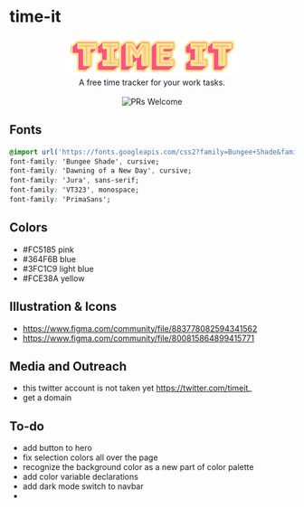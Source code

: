 # time-it
<p align="center">
  <img src="resources/images/logo.png" width="300" /> <br />
  A free time tracker for your work tasks. <br /> <br />
  <img  src="https://img.shields.io/badge/PRs-welcome-brightgreen.svg?style=flat-square"  alt="PRs Welcome">
</p>

## Fonts

```css
@import url('https://fonts.googleapis.com/css2?family=Bungee+Shade&family=Dawning+of+a+New+Day&family=Jura:wght@300;400;500;600;700&family=VT323&display=swap');
font-family: 'Bungee Shade', cursive;
font-family: 'Dawning of a New Day', cursive;
font-family: 'Jura', sans-serif;
font-family: 'VT323', monospace;
font-family: 'PrimaSans';
```

## Colors
- #FC5185 pink
- #364F6B blue
- #3FC1C9 light blue
- #FCE38A yellow

## Illustration & Icons
- https://www.figma.com/community/file/883778082594341562
- https://www.figma.com/community/file/800815864899415771

## Media and Outreach
- this twitter account is not taken yet https://twitter.com/timeit_
- get a domain

## To-do
- add button to hero
- fix selection colors all over the page
- recognize the background color as a new part of color palette
- add color variable declarations
- add dark mode switch to navbar
- 
